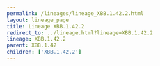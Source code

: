 ```yaml
---
permalink: /lineages/lineage_XBB.1.42.2.html
layout: lineage_page
title: Lineage XBB.1.42.2
redirect_to: ../lineage.html?lineage=XBB.1.42.2
lineage: XBB.1.42.2
parent: XBB.1.42
children: ['XBB.1.42.2']
---
```

